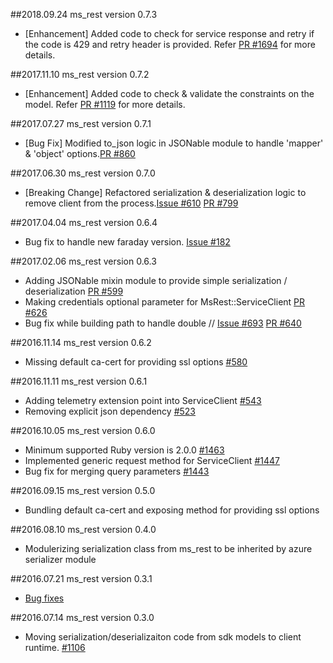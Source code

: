 ##2018.09.24 ms_rest version 0.7.3
* [Enhancement] Added code to check for service response and retry if the code is 429 and retry header is provided. Refer [PR #1694](https://github.com/Azure/azure-sdk-for-ruby/pull/1694) for more details.

##2017.11.10 ms_rest version 0.7.2
* [Enhancement] Added code to check & validate the constraints on the model. Refer [PR #1119](https://github.com/Azure/azure-sdk-for-ruby/pull/1119/files) for more details.

##2017.07.27 ms_rest version 0.7.1
* [Bug Fix] Modified to_json logic in JSONable module to handle 'mapper' & 'object' options.[PR #860](https://github.com/Azure/azure-sdk-for-ruby/pull/860)

##2017.06.30 ms_rest version 0.7.0
* [Breaking Change] Refactored serialization & deserialization logic to remove client from the process.[Issue #610](https://github.com/Azure/azure-sdk-for-ruby/issues/610) [PR #799](https://github.com/Azure/azure-sdk-for-ruby/pull/799)

##2017.04.04 ms_rest version 0.6.4
* Bug fix to handle new faraday version. [Issue #182](https://github.com/Azure/vagrant-azure/issues/182)

##2017.02.06 ms_rest version 0.6.3
* Adding JSONable mixin module to provide simple serialization / deserialization [PR #599](https://github.com/Azure/azure-sdk-for-ruby/pull/599)
* Making credentials optional parameter for MsRest::ServiceClient [PR #626](https://github.com/Azure/azure-sdk-for-ruby/pull/626)
* Bug fix while building path to handle double // [Issue #693](https://github.com/Azure/azure-sdk-for-ruby/issues/639) [PR #640](https://github.com/Azure/azure-sdk-for-ruby/pull/640)

##2016.11.14 ms_rest version 0.6.2
* Missing default ca-cert for providing ssl options [#580](https://github.com/Azure/azure-sdk-for-ruby/issues/580)

##2016.11.11 ms_rest version 0.6.1
* Adding telemetry extension point into ServiceClient [#543](https://github.com/Azure/azure-sdk-for-ruby/pull/543)
* Removing explicit json dependency [#523](https://github.com/Azure/azure-sdk-for-ruby/pull/523)

##2016.10.05 ms_rest version 0.6.0
* Minimum supported Ruby version is 2.0.0 [#1463](https://github.com/Azure/autorest/pull/1463)
* Implemented generic request method for ServiceClient [#1447](https://github.com/Azure/autorest/pull/1447)
* Bug fix for merging query parameters [#1443](https://github.com/Azure/autorest/pull/1443)

##2016.09.15 ms_rest version 0.5.0
* Bundling default ca-cert and exposing method for providing ssl options

##2016.08.10 ms_rest version 0.4.0
* Modulerizing serialization class from ms_rest to be inherited by azure serializer module

##2016.07.21 ms_rest version 0.3.1
* [Bug fixes](https://github.com/Azure/autorest/commit/ede944a1fa30a7453aa30e6fa79154dc43393cdf)

##2016.07.14 ms_rest version 0.3.0
* Moving serialization/deserializaiton code from sdk models to client runtime. [#1106](https://github.com/Azure/autorest/pull/1106)
